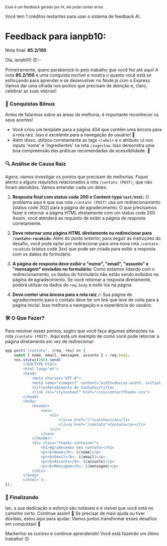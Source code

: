 <sup>Esse é um feedback gerado por IA, ele pode conter erros.</sup>

Você tem 1 créditos restantes para usar o sistema de feedback AI.

# Feedback para ianpb10:

Nota final: **85.2/100**

Olá, ianpb10! 😊✨

Primeiramente, quero parabenizá-lo pelo trabalho que você fez até aqui! A nota **85.2/100** é uma conquista incrível e mostra o quanto você está se esforçando para aprender e se desenvolver no Node.js com o Express. Vamos dar uma olhada nos pontos que precisam de atenção e, claro, celebrar as suas vitórias!

### 🎉 Conquistas Bônus
Antes de falarmos sobre as áreas de melhoria, é importante reconhecer os seus acertos! 

- Você criou um template para a página 404 que contém uma âncora para a rota raiz. Isso é excelente para a navegação do usuário! 🚀
- Além disso, utilizou corretamente as tags `<label>` e o atributo `id` nos inputs 'nome' e 'ingredientes' na rota `/sugestao`. Isso demonstra uma boa compreensão das práticas recomendadas de acessibilidade. 👏

### 🔍 Análise de Causa Raiz
Agora, vamos investigar os pontos que precisam de melhorias. Fiquei atento a alguns requisitos relacionados à rota `/contato (POST)`, que não foram atendidos. Vamos entender cada um deles:

1. **Resposta final com status code 200 e Content-type `text/html`:**
   O problema aqui é que sua rota `/contato (POST)` usa um redirecionamento (status code 302) para a página de agradecimento. O que precisamos fazer é retornar a página HTML diretamente com um status code 200. Assim, você atenderá ao requisito de exibir a página de resposta corretamente.

2. **Deve retornar uma página HTML diretamente ou redirecionar para `/contato-recebido`:**
   Além do ponto anterior, para seguir as instruções do desafio, você pode optar por redirecionar para uma nova rota `/contato-recebido` (status code 3xx) que pode ser criada para exibir a resposta com os dados do formulário.

3. **A página de resposta deve exibir o "nome", "email", "assunto" e "mensagem" enviados no formulário:**
   Como estamos lidando com o redirecionamento, os dados do formulário não estão sendo exibidos na página de agradecimento. Se você retornar a resposta diretamente, poderá utilizar os dados do `req.body` e exibi-los na página.

4. **Deve conter uma âncora para a rota raiz `/`:**
   Sua página de agradecimento para o contato deve ter um link que leve de volta para a página inicial. Isso melhora a navegação e a experiência do usuário.

### 🛠️ O Que Fazer?
Para resolver esses pontos, sugiro que você faça algumas alterações na rota `/contato (POST)`. Aqui está um exemplo de como você pode retornar a página diretamente em vez de redirecionar:

```javascript
app.post('/contato', (req, res) => {
    const { nome, email, mensagem, assunto } = req.body;
    res.status(200).send(`
        <!DOCTYPE html>
        <html lang="en">
        <head>
            <meta charset="UTF-8">
            <meta name="viewport" content="width=device-width, initial-scale=1.0">
            <title>Recebimento de Contato</title>
            <link rel="stylesheet" href="/css/contactThanks.css">
        </head>
        <body>
            <header>
                <nav>
                    <ul>
                        <li><a href="/">Lanches</a></li>
                        <li><a href="/contato">Contato</a></li>
                    </ul>
                </nav>
            </header>
            <div class="thanks-container">
                <h1>Agradecemos seu contato!</h1>
                <p><b>Nome</b>: ${nome}</p>
                <p><b>Email</b>: ${email}</p>
                <p><b>Assunto</b>: ${assunto}</p>
                <p><b>Mensagem</b>: ${mensagem}</p>
            </div>
        </body>
        </html>`);
});
```

### 🥳 Finalizando
Ian, a sua dedicação e esforço são notáveis e é visível que você está no caminho certo. Continue assim! 💪 Se precisar de mais ajuda ou tiver dúvidas, estou aqui para ajudar. Vamos juntos transformar esses desafios em conquistas! 🚀

Mantenha-se curioso e continue aprendendo! Você está fazendo um ótimo trabalho! 😊
